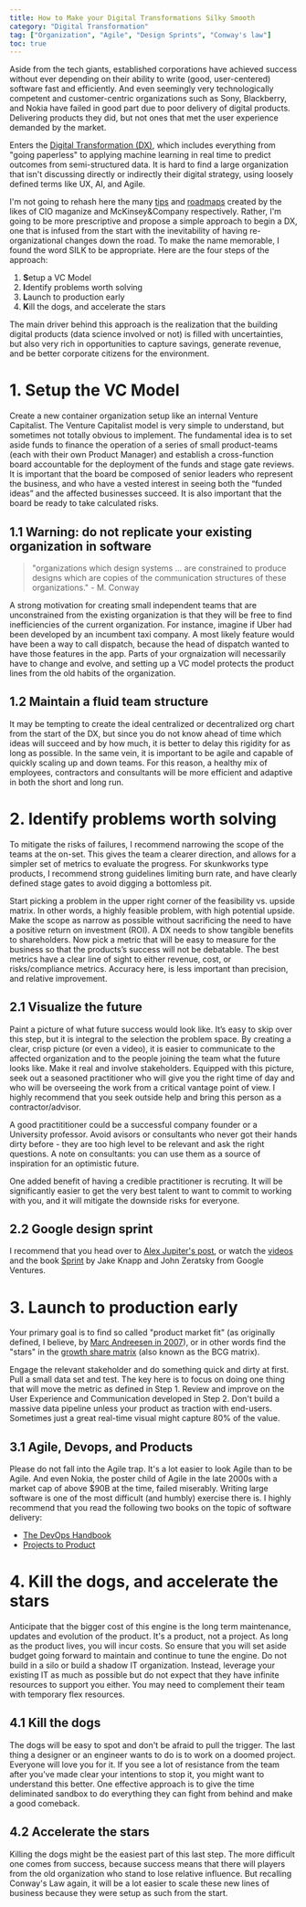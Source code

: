 ```yaml
---
title: How to Make your Digital Transformations Silky Smooth
category: "Digital Transformation"
tag: ["Organization", "Agile", "Design Sprints", "Conway's law"]
toc: true
---
```


Aside from the tech giants, established corporations have achieved success without ever depending on their ability to write (good, user-centered) software fast and efficiently. And even seemingly very technologically competent and customer-centric organizations such as Sony, Blackberry, and Nokia have failed in good part due to poor delivery of digital products. Delivering products they did, but not ones that met the user experience demanded by the market. 

Enters the [Digital Transformation (DX)](https://en.wikipedia.org/wiki/Digital_transformation), which includes everything from "going paperless" to applying machine learning in real time to predict outcomes from semi-structured data. It is hard to find a large organization that isn't discussing directly or indirectly their digital strategy, using loosely defined terms like UX, AI, and Agile.

I'm not going to rehash here the many [tips](https://www.cio.com/article/3211428/what-is-digital-transformation-a-necessary-disruption.html) and [roadmaps](https://www.mckinsey.com/industries/financial-services/our-insights/a-roadmap-for-a-digital-transformation) created by the likes of CIO maganize and McKinsey&Company respectively. Rather, I'm going to be more prescriptive and propose a simple approach to begin a DX, one that is infused from the start with the inevitability of having re-organizational changes down the road. To make the name memorable, I found the word SILK to be appropriate. Here are the four steps of the approach:

1. **S**etup a VC Model 
2. **I**dentify problems worth solving
3. **L**aunch to production early
4. **K**ill the dogs, and accelerate the stars

The main driver behind this approach is the realization that the building digital products (data science involved or not) is filled with uncertainties, but also very rich in opportunities to capture savings, generate revenue, and be better corporate citizens for the environment. 

# 1. Setup the VC Model

Create a new container organization setup like an internal Venture Capitalist. The Venture Capitalist model is very simple to understand, but sometimes not totally obvious to implement. The fundamental idea is to set aside funds to finance the operation of a series of small product-teams (each with their own Product Manager) and establish a cross-function board accountable for the deployment of the funds and stage gate reviews. It is important that the board be composed of senior leaders who represent the business, and who have a vested interest in seeing both the “funded ideas” and the affected businesses succeed. It is also important that the board be ready to take calculated risks.

## 1.1 Warning: do not replicate your existing organization in software

> "organizations which design systems ... are constrained to produce designs which are copies of the communication structures of these organizations." - M. Conway

A strong motivation for creating small independent teams that are unconstrained from the existing organization is that they will be free to find inefficiencies of the current organization. For instance, imagine if Uber had been developed by an incumbent taxi company. A most likely feature would have been a way to call dispatch, because the head of dispatch wanted to have those features in the app. Parts of your orgnaization will necessarily have to change and evolve, and setting up a VC model protects the product lines from the old habits of the organization.

## 1.2 Maintain a fluid team structure

It may be tempting to create the ideal centralized or decentralized org chart from the start of the DX, but since you do not know ahead of time which ideas will succeed and by how much, it is better to delay this rigidity for as long as possible. In the same vein, it is important to be agile and capable of quickly scaling up and down teams. For this reason, a healthy mix of employees, contractors and consultants will be more efficient and adaptive in both the short and long run.


# 2. Identify problems worth solving

To mitigate the risks of failures, I recommend narrowing the scope of the teams at the on-set. This gives the team a clearer direction, and allows for a simpler set of metrics to evaluate the progress. For skunkworks type products, I recommend strong guidelines limiting burn rate, and have clearly defined stage gates to avoid digging a bottomless pit.

Start picking a problem in the upper right corner of the feasibility vs. upside matrix. In other words, a highly feasible problem, with high potential upside. Make the scope as narrow as possible without sacrificing the need to have a positive return on investment (ROI). A DX needs to show tangible benefits to shareholders. Now pick a metric that will be easy to measure for the business so that the products’s success will not be debatable. The best metrics have a clear line of sight to either revenue, cost, or risks/compliance metrics. Accuracy here, is less important than precision, and relative improvement.

## 2.1 Visualize the future

Paint a picture of what future success would look like. It’s easy to skip over this step, but it is integral to the selection the problem space. By creating a clear, crisp picture (or even a video), it is easier to communicate to the affected organization and to the people joining the team what the future looks like. Make it real and involve stakeholders. Equipped with this picture, seek out a seasoned practitioner who will give you the right time of day and who will be overseeing the work from a critical vantage point of view. I highly recommend that you seek outside help and bring this person as a contractor/advisor. 

A good practititioner could be a successful company founder or a University professor. Avoid avisors or consultants who never got their hands dirty before - they are too high level to be relevant and ask the right questions. A note on consultants: you can use them as a source of inspiration for an optimistic future. 

One added benefit of having a credible practitioner is recruting. It will be significantly easier to get the very best talent to want to commit to working with you, and it will mitigate the downside risks for everyone.

## 2.2 Google design sprint

I recommend that you head over to [Alex Jupiter's post](https://medium.theuxblog.com/a-product-design-toolkit-a-sprint-through-google-s-product-design-methodology-412b0743fadf), or watch the [videos](https://www.youtube.com/watch?v=Fc6A2WuEkZI&feature=youtu.be) and the book [Sprint](https://amzn.to/2WDMkB2) by Jake Knapp and John Zeratsky from Google Ventures.

# 3. Launch to production early

Your primary goal is to find so called "product market fit" (as originally defined, I believe, by [Marc Andreesen in 2007](https://web.stanford.edu/class/ee204/ProductMarketFit.html)), or in other words find the "stars" in the [growth share matrix](https://en.wikipedia.org/wiki/Growth%E2%80%93share_matrix) (also known as the BCG matrix). 

Engage the relevant stakeholder and do something quick and dirty at first. Pull a small data set and test. The key here is to focus on doing one thing that will move the metric as defined in Step 1. Review and improve on the User Experience and Communication developed in Step 2. Don't build a massive data pipeline unless your product as traction with end-users. Sometimes just a great real-time visual might capture 80% of the value. 

## 3.1 Agile, Devops, and Products

Please do not fall into the Agile trap. It's a lot easier to look Agile than to be Agile. And even Nokia, the poster child of Agile in the late 2000s with a market cap of above $90B at the time, failed miserably. Writing large software is one of the most difficult (and humbly) exercise there is. I highly recommend that you read the following two books on the topic of software delivery:

+ [The DevOps Handbook](https://amzn.to/2MIlfYI)
+ [Projects to Product](https://amzn.to/2MFuHMJ)

# 4. Kill the dogs, and accelerate the stars

Anticipate that the bigger cost of this engine is the long term maintenance, updates and evolution of the product. It's a product, not a project. As long as the product lives, you will incur costs. So ensure that you will set aside budget going forward to maintain and continue to tune the engine. Do not build in a silo or build a shadow IT organization. Instead, leverage your existing IT as much as possible but do not expect that they have infinite resources to support you either. You may need to complement their team with temporary flex resources.

## 4.1 Kill the dogs

The dogs will be easy to spot and don't be afraid to pull the trigger. The last thing a designer or an engineer wants to do is to work on a doomed project. Everyone will love you for it. If you see a lot of resistance from the team after you've made clear your intentions to stop it, you might want to understand this better. One effective approach is to give the time deliminated sandbox to do everything they can fight from behind and make a good comeback. 

## 4.2 Accelerate the stars

Killing the dogs might be the easiest part of this last step. The more difficult one comes from success, because success means that there will players from the old organization who stand to lose relative influence.  But recalling Conway's Law again, it will be a lot easier to scale these new lines of business because they were setup as such from the start.

